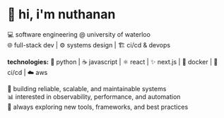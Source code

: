 # 👋 hi, i'm nuthanan

💻 software engineering @ university of waterloo  
🌐 full-stack dev | ⚙️ systems design | 🏗️ ci/cd & devops  

**technologies:** 🐍 python | ☕ javascript | ⚛️ react | ✨ next.js | 🐳 docker | 🔄 ci/cd | ☁️ aws  

🚀 building reliable, scalable, and maintainable systems  
📊 interested in observability, performance, and automation  
🌱 always exploring new tools, frameworks, and best practices
